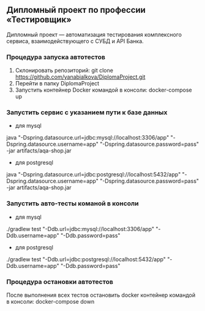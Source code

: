 <h2> Дипломный проект по профессии «Тестировщик» </h2>
Дипломный проект — автоматизация тестирования комплексного сервиса, взаимодействующего с СУБД и API Банка.

<h3> Процедура запуска автотестов </h3>

1. Склонировать репозиторий: git clone https://github.com/yanabialkova/DiplomaProject.git
2. Перейти в папку DiplomaProject
3. Запустить контейнер Docker командой в консоли: docker-compose up

<h3> Запустить сервис с указанием пути к базе данных </h3>

* для mysql

java "-Dspring.datasource.url=jdbc:mysql://localhost:3306/app" "-Dspring.datasource.username=app" "-Dspring.datasource.password=pass" -jar artifacts/aqa-shop.jar

* для postgresql

java "-Dspring.datasource.url=jdbc:postgresql://localhost:5432/app" "-Dspring.datasource.username=app" "-Dspring.datasource.password=pass" -jar artifacts/aqa-shop.jar

<h3> Запустить авто-тесты команой в консоли </h3>

* для mysql

./gradlew test "-Ddb.url=jdbc:mysql://localhost:3306/app" "-Ddb.username=app" "-Ddb.password=pass"

* для postgresql

./gradlew test "-Ddb.url=jdbc:postgresql://localhost:5432/app" "-Ddb.username=app" "-Ddb.password=pass"

<h3> Процедура остановки автотестов </h3> 

 После выполнения всех тестов остановить docker контейнер командой в консоли: docker-compose down
 

